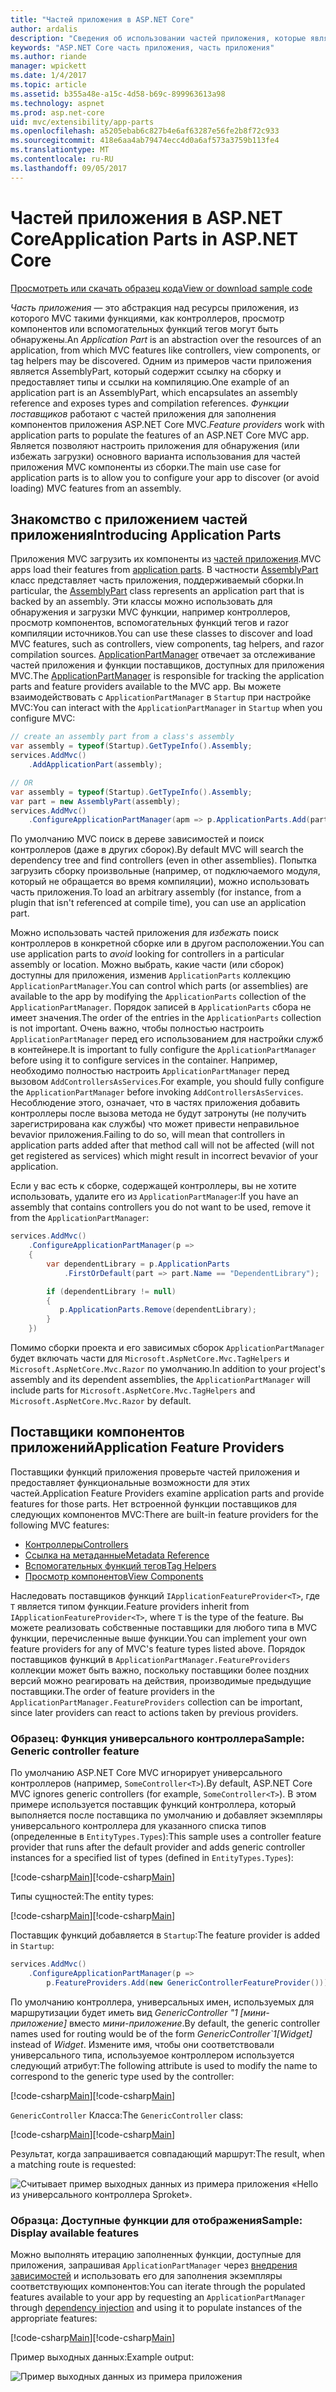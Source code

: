 ```yaml
---
title: "Частей приложения в ASP.NET Core"
author: ardalis
description: "Сведения об использовании частей приложения, которые являются abstrations ресурсами приложения, чтобы настроить приложение для обнаружения или избегать загрузки компонентов из сборки."
keywords: "ASP.NET Core часть приложения, часть приложения"
ms.author: riande
manager: wpickett
ms.date: 1/4/2017
ms.topic: article
ms.assetid: b355a48e-a15c-4d58-b69c-899963613a98
ms.technology: aspnet
ms.prod: asp.net-core
uid: mvc/extensibility/app-parts
ms.openlocfilehash: a5205ebab6c827b4e6af63287e56fe2b8f72c933
ms.sourcegitcommit: 418e6aa4ab79474ecc4d0a6af573a3759b113fe4
ms.translationtype: MT
ms.contentlocale: ru-RU
ms.lasthandoff: 09/05/2017
---
```

# <a name="application-parts-in-aspnet-core"></a><span data-ttu-id="2f4a3-104">Частей приложения в ASP.NET Core</span><span class="sxs-lookup"><span data-stu-id="2f4a3-104">Application Parts in ASP.NET Core</span></span>

[<span data-ttu-id="2f4a3-105">Просмотреть или скачать образец кода</span><span class="sxs-lookup"><span data-stu-id="2f4a3-105">View or download sample code</span></span>](https://github.com/aspnet/Docs/tree/master/aspnetcore/mvc/advanced/app-parts/sample)

<span data-ttu-id="2f4a3-106">*Часть приложения* — это абстракция над ресурсы приложения, из которого MVC такими функциями, как контроллеров, просмотр компонентов или вспомогательных функций тегов могут быть обнаружены.</span><span class="sxs-lookup"><span data-stu-id="2f4a3-106">An *Application Part* is an abstraction over the resources of an application, from which MVC features like controllers, view components, or tag helpers may be discovered.</span></span> <span data-ttu-id="2f4a3-107">Одним из примеров части приложения является AssemblyPart, который содержит ссылку на сборку и предоставляет типы и ссылки на компиляцию.</span><span class="sxs-lookup"><span data-stu-id="2f4a3-107">One example of an application part is an AssemblyPart, which encapsulates an assembly reference and exposes types and compilation references.</span></span> <span data-ttu-id="2f4a3-108">*Функции поставщиков* работают с частей приложения для заполнения компонентов приложения ASP.NET Core MVC.</span><span class="sxs-lookup"><span data-stu-id="2f4a3-108">*Feature providers* work with application parts to populate the features of an ASP.NET Core MVC app.</span></span> <span data-ttu-id="2f4a3-109">Является позволяют настроить приложения для обнаружения (или избежать загрузки) основного варианта использования для частей приложения MVC компоненты из сборки.</span><span class="sxs-lookup"><span data-stu-id="2f4a3-109">The main use case for application parts is to allow you to configure your app to discover (or avoid loading) MVC features from an assembly.</span></span>

## <a name="introducing-application-parts"></a><span data-ttu-id="2f4a3-110">Знакомство с приложением частей приложения</span><span class="sxs-lookup"><span data-stu-id="2f4a3-110">Introducing Application Parts</span></span>

<span data-ttu-id="2f4a3-111">Приложения MVC загрузить их компоненты из [частей приложения](/aspnet/core/api/microsoft.aspnetcore.mvc.applicationparts.applicationpart).</span><span class="sxs-lookup"><span data-stu-id="2f4a3-111">MVC apps load their features from [application parts](/aspnet/core/api/microsoft.aspnetcore.mvc.applicationparts.applicationpart).</span></span> <span data-ttu-id="2f4a3-112">В частности [AssemblyPart](/aspnet/core/api/microsoft.aspnetcore.mvc.applicationparts.assemblypart#Microsoft_AspNetCore_Mvc_ApplicationParts_AssemblyPart) класс представляет часть приложения, поддерживаемый сборки.</span><span class="sxs-lookup"><span data-stu-id="2f4a3-112">In particular, the [AssemblyPart](/aspnet/core/api/microsoft.aspnetcore.mvc.applicationparts.assemblypart#Microsoft_AspNetCore_Mvc_ApplicationParts_AssemblyPart) class represents an application part that is backed by an assembly.</span></span> <span data-ttu-id="2f4a3-113">Эти классы можно использовать для обнаружения и загрузки MVC функции, например контроллеров, просмотр компонентов, вспомогательных функций тегов и razor компиляции источников.</span><span class="sxs-lookup"><span data-stu-id="2f4a3-113">You can use these classes to discover and load MVC features, such as controllers, view components, tag helpers, and razor compilation sources.</span></span> <span data-ttu-id="2f4a3-114">[ApplicationPartManager](/aspnet/core/api/microsoft.aspnetcore.mvc.applicationparts.applicationpartmanager) отвечает за отслеживание частей приложения и функции поставщиков, доступных для приложения MVC.</span><span class="sxs-lookup"><span data-stu-id="2f4a3-114">The [ApplicationPartManager](/aspnet/core/api/microsoft.aspnetcore.mvc.applicationparts.applicationpartmanager) is responsible for tracking the application parts and feature providers available to the MVC app.</span></span> <span data-ttu-id="2f4a3-115">Вы можете взаимодействовать с `ApplicationPartManager` в `Startup` при настройке MVC:</span><span class="sxs-lookup"><span data-stu-id="2f4a3-115">You can interact with the `ApplicationPartManager` in `Startup` when you configure MVC:</span></span>

```csharp
// create an assembly part from a class's assembly
var assembly = typeof(Startup).GetTypeInfo().Assembly;
services.AddMvc()
    .AddApplicationPart(assembly);

// OR
var assembly = typeof(Startup).GetTypeInfo().Assembly;
var part = new AssemblyPart(assembly);
services.AddMvc()
    .ConfigureApplicationPartManager(apm => p.ApplicationParts.Add(part));
```

<span data-ttu-id="2f4a3-116">По умолчанию MVC поиск в дереве зависимостей и поиск контроллеров (даже в других сборок).</span><span class="sxs-lookup"><span data-stu-id="2f4a3-116">By default MVC will search the dependency tree and find controllers (even in other assemblies).</span></span> <span data-ttu-id="2f4a3-117">Попытка загрузить сборку произвольные (например, от подключаемого модуля, который не обращается во время компиляции), можно использовать часть приложения.</span><span class="sxs-lookup"><span data-stu-id="2f4a3-117">To load an arbitrary assembly (for instance, from a plugin that isn't referenced at compile time), you can use an application part.</span></span>

<span data-ttu-id="2f4a3-118">Можно использовать частей приложения для *избежать* поиск контроллеров в конкретной сборке или в другом расположении.</span><span class="sxs-lookup"><span data-stu-id="2f4a3-118">You can use application parts to *avoid* looking for controllers in a particular assembly or location.</span></span> <span data-ttu-id="2f4a3-119">Можно выбрать, какие части (или сборок) доступны для приложения, изменив `ApplicationParts` коллекцию `ApplicationPartManager`.</span><span class="sxs-lookup"><span data-stu-id="2f4a3-119">You can control which parts (or assemblies) are available to the app by modifying the `ApplicationParts` collection of the `ApplicationPartManager`.</span></span> <span data-ttu-id="2f4a3-120">Порядок записей в `ApplicationParts` сбора не имеет значения.</span><span class="sxs-lookup"><span data-stu-id="2f4a3-120">The order of the entries in the `ApplicationParts` collection is not important.</span></span> <span data-ttu-id="2f4a3-121">Очень важно, чтобы полностью настроить `ApplicationPartManager` перед его использованием для настройки служб в контейнере.</span><span class="sxs-lookup"><span data-stu-id="2f4a3-121">It is important to fully configure the `ApplicationPartManager` before using it to configure services in the container.</span></span> <span data-ttu-id="2f4a3-122">Например, необходимо полностью настроить `ApplicationPartManager` перед вызовом `AddControllersAsServices`.</span><span class="sxs-lookup"><span data-stu-id="2f4a3-122">For example, you should fully configure the `ApplicationPartManager` before invoking `AddControllersAsServices`.</span></span> <span data-ttu-id="2f4a3-123">Несоблюдение этого, означает, что в частях приложения добавить контроллеры после вызова метода не будут затронуты (не получить зарегистрирована как службы) что может привести неправильное bevavior приложения.</span><span class="sxs-lookup"><span data-stu-id="2f4a3-123">Failing to do so, will mean that controllers in application parts added after that method call will not be affected (will not get registered as services) which might result in incorrect bevavior of your application.</span></span>

<span data-ttu-id="2f4a3-124">Если у вас есть к сборке, содержащей контроллеры, вы не хотите использовать, удалите его из `ApplicationPartManager`:</span><span class="sxs-lookup"><span data-stu-id="2f4a3-124">If you have an assembly that contains controllers you do not want to be used, remove it from the `ApplicationPartManager`:</span></span>

```csharp
services.AddMvc()
    .ConfigureApplicationPartManager(p =>
    {
        var dependentLibrary = p.ApplicationParts
            .FirstOrDefault(part => part.Name == "DependentLibrary");

        if (dependentLibrary != null)
        {
           p.ApplicationParts.Remove(dependentLibrary);
        }
    })
```

<span data-ttu-id="2f4a3-125">Помимо сборки проекта и его зависимых сборок `ApplicationPartManager` будет включать части для `Microsoft.AspNetCore.Mvc.TagHelpers` и `Microsoft.AspNetCore.Mvc.Razor` по умолчанию.</span><span class="sxs-lookup"><span data-stu-id="2f4a3-125">In addition to your project's assembly and its dependent assemblies, the `ApplicationPartManager` will include parts for `Microsoft.AspNetCore.Mvc.TagHelpers` and `Microsoft.AspNetCore.Mvc.Razor` by default.</span></span>

## <a name="application-feature-providers"></a><span data-ttu-id="2f4a3-126">Поставщики компонентов приложений</span><span class="sxs-lookup"><span data-stu-id="2f4a3-126">Application Feature Providers</span></span>

<span data-ttu-id="2f4a3-127">Поставщики функций приложения проверьте частей приложения и предоставляет функциональные возможности для этих частей.</span><span class="sxs-lookup"><span data-stu-id="2f4a3-127">Application Feature Providers examine application parts and provide features for those parts.</span></span> <span data-ttu-id="2f4a3-128">Нет встроенной функции поставщиков для следующих компонентов MVC:</span><span class="sxs-lookup"><span data-stu-id="2f4a3-128">There are built-in feature providers for the following MVC features:</span></span>

* [<span data-ttu-id="2f4a3-129">Контроллеры</span><span class="sxs-lookup"><span data-stu-id="2f4a3-129">Controllers</span></span>](https://docs.microsoft.com/aspnet/core/api/microsoft.aspnetcore.mvc.controllers.controllerfeatureprovider)
* [<span data-ttu-id="2f4a3-130">Ссылка на метаданные</span><span class="sxs-lookup"><span data-stu-id="2f4a3-130">Metadata Reference</span></span>](https://docs.microsoft.com/aspnet/core/api/microsoft.aspnetcore.mvc.razor.compilation.metadatareferencefeatureprovider)
* [<span data-ttu-id="2f4a3-131">Вспомогательных функций тегов</span><span class="sxs-lookup"><span data-stu-id="2f4a3-131">Tag Helpers</span></span>](https://docs.microsoft.com/aspnet/core/api/microsoft.aspnetcore.mvc.razor.taghelpers.taghelperfeatureprovider)
* [<span data-ttu-id="2f4a3-132">Просмотр компонентов</span><span class="sxs-lookup"><span data-stu-id="2f4a3-132">View Components</span></span>](https://docs.microsoft.com/aspnet/core/api/microsoft.aspnetcore.mvc.viewcomponents.viewcomponentfeatureprovider)

<span data-ttu-id="2f4a3-133">Наследовать поставщиков функций `IApplicationFeatureProvider<T>`, где `T` является типом функции.</span><span class="sxs-lookup"><span data-stu-id="2f4a3-133">Feature providers inherit from `IApplicationFeatureProvider<T>`, where `T` is the type of the feature.</span></span> <span data-ttu-id="2f4a3-134">Вы можете реализовать собственные поставщики для любого типа в MVC функции, перечисленные выше функции.</span><span class="sxs-lookup"><span data-stu-id="2f4a3-134">You can implement your own feature providers for any of MVC's feature types listed above.</span></span> <span data-ttu-id="2f4a3-135">Порядок поставщиков функций в `ApplicationPartManager.FeatureProviders` коллекции может быть важно, поскольку поставщики более поздних версий можно реагировать на действия, производимые предыдущие поставщики.</span><span class="sxs-lookup"><span data-stu-id="2f4a3-135">The order of feature providers in the `ApplicationPartManager.FeatureProviders` collection can be important, since later providers can react to actions taken by previous providers.</span></span>

### <a name="sample-generic-controller-feature"></a><span data-ttu-id="2f4a3-136">Образец: Функция универсального контроллера</span><span class="sxs-lookup"><span data-stu-id="2f4a3-136">Sample: Generic controller feature</span></span>

<span data-ttu-id="2f4a3-137">По умолчанию ASP.NET Core MVC игнорирует универсального контроллеров (например, `SomeController<T>`).</span><span class="sxs-lookup"><span data-stu-id="2f4a3-137">By default, ASP.NET Core MVC ignores generic controllers (for example, `SomeController<T>`).</span></span> <span data-ttu-id="2f4a3-138">В этом примере используется поставщик функций контроллера, который выполняется после поставщика по умолчанию и добавляет экземпляры универсального контроллера для указанного списка типов (определенные в `EntityTypes.Types`):</span><span class="sxs-lookup"><span data-stu-id="2f4a3-138">This sample uses a controller feature provider that runs after the default provider and adds generic controller instances for a specified list of types (defined in `EntityTypes.Types`):</span></span>

<span data-ttu-id="2f4a3-139">[!code-csharp[Main](./app-parts/sample/AppPartsSample/GenericControllerFeatureProvider.cs?highlight=13&range=18-36)]</span><span class="sxs-lookup"><span data-stu-id="2f4a3-139">[!code-csharp[Main](./app-parts/sample/AppPartsSample/GenericControllerFeatureProvider.cs?highlight=13&range=18-36)]</span></span>

<span data-ttu-id="2f4a3-140">Типы сущностей:</span><span class="sxs-lookup"><span data-stu-id="2f4a3-140">The entity types:</span></span>

<span data-ttu-id="2f4a3-141">[!code-csharp[Main](./app-parts/sample/AppPartsSample/Model/EntityTypes.cs?range=6-16)]</span><span class="sxs-lookup"><span data-stu-id="2f4a3-141">[!code-csharp[Main](./app-parts/sample/AppPartsSample/Model/EntityTypes.cs?range=6-16)]</span></span>

<span data-ttu-id="2f4a3-142">Поставщик функций добавляется в `Startup`:</span><span class="sxs-lookup"><span data-stu-id="2f4a3-142">The feature provider is added in `Startup`:</span></span>

```csharp
services.AddMvc()
    .ConfigureApplicationPartManager(p => 
        p.FeatureProviders.Add(new GenericControllerFeatureProvider()));
```

<span data-ttu-id="2f4a3-143">По умолчанию контроллера, универсальных имен, используемых для маршрутизации будет иметь вид *GenericController "1 [мини-приложение]* вместо *мини-приложение*.</span><span class="sxs-lookup"><span data-stu-id="2f4a3-143">By default, the generic controller names used for routing would be of the form *GenericController\`1[Widget]* instead of *Widget*.</span></span> <span data-ttu-id="2f4a3-144">Измените имя, чтобы они соответствовали универсального типа, используемое контроллером используется следующий атрибут:</span><span class="sxs-lookup"><span data-stu-id="2f4a3-144">The following attribute is used to modify the name to correspond to the generic type used by the controller:</span></span>

<span data-ttu-id="2f4a3-145">[!code-csharp[Main](./app-parts/sample/AppPartsSample/GenericControllerNameConvention.cs)]</span><span class="sxs-lookup"><span data-stu-id="2f4a3-145">[!code-csharp[Main](./app-parts/sample/AppPartsSample/GenericControllerNameConvention.cs)]</span></span>

<span data-ttu-id="2f4a3-146">`GenericController` Класса:</span><span class="sxs-lookup"><span data-stu-id="2f4a3-146">The `GenericController` class:</span></span>

<span data-ttu-id="2f4a3-147">[!code-csharp[Main](./app-parts/sample/AppPartsSample/GenericController.cs?highlight=5-6)]</span><span class="sxs-lookup"><span data-stu-id="2f4a3-147">[!code-csharp[Main](./app-parts/sample/AppPartsSample/GenericController.cs?highlight=5-6)]</span></span>

<span data-ttu-id="2f4a3-148">Результат, когда запрашивается совпадающий маршрут:</span><span class="sxs-lookup"><span data-stu-id="2f4a3-148">The result, when a matching route is requested:</span></span>

![Считывает пример выходных данных из примера приложения «Hello из универсального контроллера Sproket».](app-parts/_static/generic-controller.png)

### <a name="sample-display-available-features"></a><span data-ttu-id="2f4a3-150">Образца: Доступные функции для отображения</span><span class="sxs-lookup"><span data-stu-id="2f4a3-150">Sample: Display available features</span></span>

<span data-ttu-id="2f4a3-151">Можно выполнять итерацию заполненных функции, доступные для приложения, запрашивая `ApplicationPartManager` через [внедрения зависимостей](../../fundamentals/dependency-injection.md) и использовать его для заполнения экземпляры соответствующих компонентов:</span><span class="sxs-lookup"><span data-stu-id="2f4a3-151">You can iterate through the populated features available to your app by requesting an `ApplicationPartManager` through [dependency injection](../../fundamentals/dependency-injection.md) and using it to populate instances of the appropriate features:</span></span>

<span data-ttu-id="2f4a3-152">[!code-csharp[Main](./app-parts/sample/AppPartsSample/Controllers/FeaturesController.cs?highlight=16,25-27)]</span><span class="sxs-lookup"><span data-stu-id="2f4a3-152">[!code-csharp[Main](./app-parts/sample/AppPartsSample/Controllers/FeaturesController.cs?highlight=16,25-27)]</span></span>

<span data-ttu-id="2f4a3-153">Пример выходных данных:</span><span class="sxs-lookup"><span data-stu-id="2f4a3-153">Example output:</span></span>

![Пример выходных данных из примера приложения](app-parts/_static/available-features.png)
